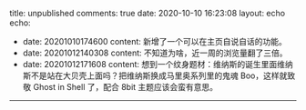 title: unpublished
comments: true
date: 2020-10-10 16:23:08
layout: echo
echo:
  - date: 20201010174600
    content: 新增了一个可以在主页自说自话的功能。
  - date: 20201012140308
    content: 不知道为啥，近一周的浏览量翻了三倍。
  - date: 20201012171608
    content: 想到一个纹身题材：维纳斯的诞生里面维纳斯不是站在大贝壳上面吗？把维纳斯换成马里奥系列里的鬼魂 Boo，这样就致敬 Ghost in Shell 了，配合 8bit 主题应该会蛮有意思。
---
